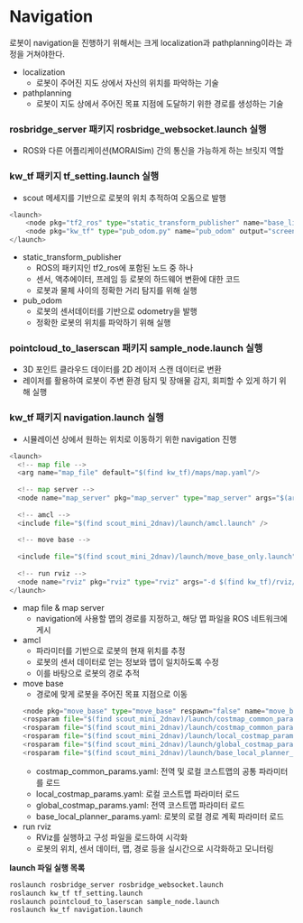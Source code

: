 # Navigation
로봇이 navigation을 진행하기 위해서는 크게 localization과 pathplanning이라는 과정을 거쳐야한다.
- localization
  - 로봇이 주어진 지도 상에서 자신의 위치를 파악하는 기술
- pathplanning
  - 로봇이 지도 상에서 주어진 목표 지점에 도달하기 위한 경로를 생성하는 기술

### rosbridge_server 패키지 rosbridge_websocket.launch 실행
- ROS와 다른 어플리케이션(MORAISim) 간의 통신을 가능하게 하는 브릿지 역할

### kw_tf 패키지 tf_setting.launch 실행
- scout 메세지를 기반으로 로봇의 위치 추적하여 오돔으로 발행
```python
<launch>
    <node pkg="tf2_ros" type="static_transform_publisher" name="base_link_to_lidar" args="0 0 0.1 0 0 0 1 base_link lidar" />
    <node pkg="kw_tf" type="pub_odom.py" name="pub_odom" output="screen"/>
</launch>
```
- static_transform_publisher
  - ROS의 패키지인 tf2_ros에 포함된 노드 중 하나
  - 센서, 액추에이터, 프레임 등 로봇의 하드웨어 변환에 대한 코드
  - 로봇과 물체 사이의 정확한 거리 탐지를 위해 실행
- pub_odom
  - 로봇의 센서데이터를 기반으로 odometry을 발행
  - 정확한 로봇의 위치를 파악하기 위해 실행
  
### pointcloud_to_laserscan 패키지 sample_node.launch 실행
- 3D 포인트 클라우드 데이터를 2D 레이저 스캔 데이터로 변환
- 레이저를 활용하여 로봇이 주변 환경 탐지 및 장애물 감지, 회피할 수 있게 하기 위해 실행
  
### kw_tf 패키지 navigation.launch 실행
- 시뮬레이션 상에서 원하는 위치로 이동하기 위한 navigation 진행
```python
<launch>
  <!-- map file -->
  <arg name="map_file" default="$(find kw_tf)/maps/map.yaml"/>
    
  <!-- map server -->
  <node name="map_server" pkg="map_server" type="map_server" args="$(arg map_file)" />
  
  <!-- amcl -->
  <include file="$(find scout_mini_2dnav)/launch/amcl.launch" />
  
  <!-- move base -->
  
  <include file="$(find scout_mini_2dnav)/launch/move_base_only.launch" />
  
  <!-- run rviz -->
  <node name="rviz" pkg="rviz" type="rviz" args="-d $(find kw_tf)/rviz/navigation.rviz" />
</launch>
```
- map file & map server
  - navigation에 사용할 맵의 경로를 지정하고, 해당 맵 파일을 ROS 네트워크에 게시
- amcl
  - 파라미터를 기반으로 로봇의 현재 위치를 추정
  - 로봇의 센서 데이터로 얻는 정보와 맵이 일치하도록 수정
  - 이를 바탕으로 로봇의 경로 추적
- move base
  - 경로에 맞게 로봇을 주어진 목표 지점으로 이동
  ``` python
  <node pkg="move_base" type="move_base" respawn="false" name="move_base" output="screen">
  <rosparam file="$(find scout_mini_2dnav)/launch/costmap_common_params.yaml" command="load" ns="global_costmap" /> 
  <rosparam file="$(find scout_mini_2dnav)/launch/costmap_common_params.yaml" command="load" ns="local_costmap" />
  <rosparam file="$(find scout_mini_2dnav)/launch/local_costmap_params.yaml" command="load" />
  <rosparam file="$(find scout_mini_2dnav)/launch/global_costmap_params.yaml" command="load" /> 
  <rosparam file="$(find scout_mini_2dnav)/launch/base_local_planner_params.yaml" command="load" />
  ```
    - costmap_common_params.yaml: 전역 및 로컬 코스트맵의 공통 파라미터를 로드
    - local_costmap_params.yaml: 로컬 코스트맵 파라미터 로드
    - global_costmap_params.yaml: 전역 코스트맵 파라미터 로드
    - base_local_planner_params.yaml: 로봇의 로컬 경로 계획 파라미터 로드
- run rviz
  - RViz를 실행하고 구성 파일을 로드하여 시각화
  - 로봇의 위치, 센서 데이터, 맵, 경로 등을 실시간으로 시각화하고 모니터링


**launch 파일 실행 목록**

```python
roslaunch rosbridge_server rosbridge_websocket.launch
roslaunch kw_tf tf_setting.launch
roslaunch pointcloud_to_laserscan sample_node.launch
roslaunch kw_tf navigation.launch  
```
